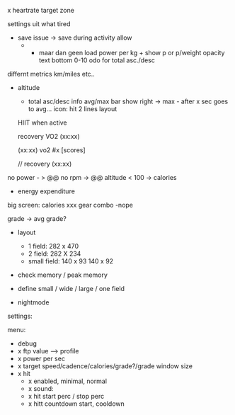 x heartrate target zone

settings uit what tired
  - save issue -> save during activity allow
    - - maar dan geen load
power per kg + show p or p/weight
opacity text bottom 0-10 
odo for total asc./desc

differnt metrics
km/miles etc..
- altitude
  + total asc/desc info
avg/max bar show right -> max - after x sec goes to avg...
icon:
 hit 2 lines layout

  HIIT when active

  recovery
  VO2
  (xx:xx)
  
  (xx:xx) vo2
  #x [scores]
  
  // recovery
  (xx:xx)



 no power - > @@
 no rpm -> @@
 altitude < 100 -> calories
  - energy expenditure


big screen:
 calories
 xxx gear combo -nope
 

grade -> avg grade?


- layout
  - 1 field: 282 x 470
  - 2 field: 282 X 234
  - small field: 140 x 93 140 x 92


- check memory / peak memory
- define small / wide / large / one field
- nightmode

settings:


menu:
- debug
- x ftp value --> profile
- x power per sec
- x target speed/cadence/calories/grade?/grade window size
- x hit 
  - x enabled, minimal, normal
  - x sound:
  - x hit start perc / stop perc
  - x hitt countdown start, cooldown

